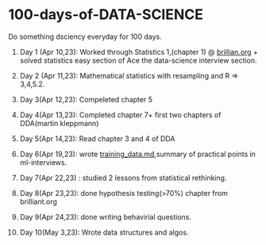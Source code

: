 # 100-days-of-DATA-SCIENCE
Do something dsciency everyday for 100 days.

1. Day 1 (Apr 10,23): Worked through Statistics 1,(chapter 1) @ [brillian.org](https://brilliant.org/courses/advanced-statistics-i/intro-to-stats/into-mystic/3/) + solved statistics easy section of Ace the data-science interview section.

2. Day 2 (Apr 11,23): Mathematical statistics with resampling and R => 3,4,5.2.

3. Day 3(Apr 12,23): Compeleted chapter 5
4. Day 4(Apr 13,23): Completed chapter 7+ first two chapters of DDA(martin kleppmann)
5. Day 5(Apr 14,23): Read chapter 3 and 4 of DDA
6. Day 6(Apr 19,23): wrote [training_data.md](https://github.com/vin136/Machine-Learning-Interview-Questions/blob/main/training_data.md),summary of practical points in ml-interviews.
7. Day 7(Apr 22,23) : studied 2 lessons from statistical rethinking.
8. Day 8(Apr 23,23): done hypothesis testing(>70%) chapter from brilliant.org
9. Day 9(Apr 24,23): done writing behavirial questions.
10. Day 10(May 3,23): Wrote data structures and algos.
